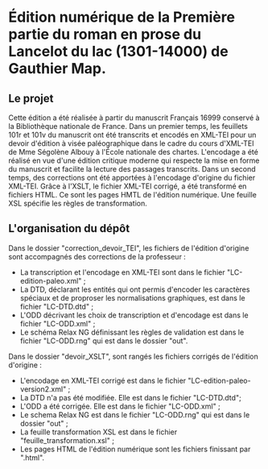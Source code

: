 # Édition numérique de la Première partie du roman en prose du Lancelot du lac (1301-14000) de Gauthier Map.

## Le projet
Cette édition a été réalisée à partir du manuscrit Français 16999 conservé à la Bibliothèque nationale de France.
Dans un premier temps, les feuillets 101r et 101v du manuscrit ont été transcrits et encodés en XML-TEI 
pour un devoir d'édition à visée paléographique dans le cadre du cours d'XML-TEI de Mme Ségolène Albouy à l'École nationale des chartes.
L'encodage a été réalisé en vue d'une édition critique moderne qui respecte la mise en forme du manuscrit et facilite la lecture des passages transcrits.
Dans un second temps, des corrections ont été apportées à l'encodage d'origine du fichier XML-TEI. 
Grâce à l'XSLT, le fichier XML-TEI corrigé, a été transformé en fichiers HTML. Ce sont les pages HMTL de l'édition numérique. Une feuille XSL spécifie les règles de transformation. 

## L'organisation du dépôt
Dans le dossier "correction_devoir_TEI", les fichiers de l'édition d'origine sont accompagnés des corrections de la professeur : 
- La transcription et l'encodage en XML-TEI sont dans le fichier "LC-edition-paleo.xml" ;
- La DTD, déclarant les entités qui ont permis d'encoder les caractères spéciaux et de proproser les normalisations graphiques, est dans le fichier "LC-DTD.dtd" ;
- L'ODD décrivant les choix de transcription et d'encodage est dans le fichier "LC-ODD.xml" ;
- Le schéma Relax NG définissant les règles de validation est dans le fichier "LC-ODD.rng" qui est dans le dossier "out".

Dans le dossier "devoir_XSLT", sont rangés les fichiers corrigés de l'édition d'origine :
- L'encodage en XML-TEI corrigé est dans le fichier "LC-edition-paleo-version2.xml" ;
- La DTD n'a pas été modifiée. Elle est dans le fichier "LC-DTD.dtd";
- L'ODD a été corrigée. Elle est dans le fichier "LC-ODD.xml" ;
- Le schema Relax NG est dans le fichier "LC-ODD.rng" qui est dans le dossier "out" ;
- La feuille transformation XSL est dans le fichier "feuille_transformation.xsl" ;
- Les pages HTML de l'édition numérique sont les fichiers finissant par ".html". 

